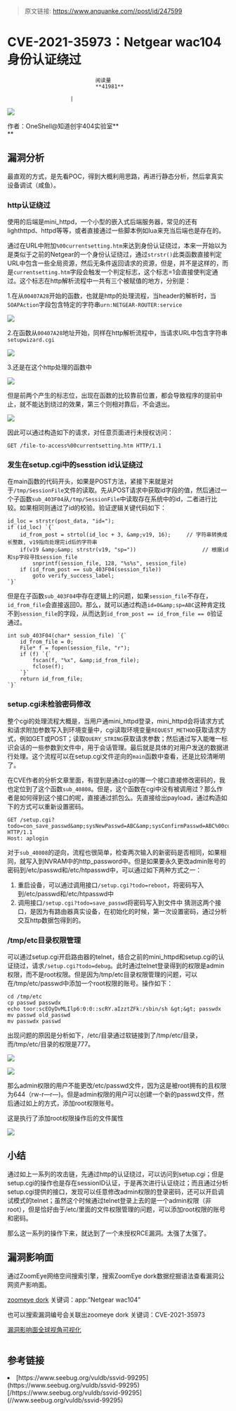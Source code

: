 > 原文链接: https://www.anquanke.com//post/id/247599 


# CVE-2021-35973：Netgear wac104 身份认证绕过


                                阅读量   
                                **41981**
                            
                        |
                        
                                                                                    



[![](https://p3.ssl.qhimg.com/t01df2fc7b083362b36.jpg)](https://p3.ssl.qhimg.com/t01df2fc7b083362b36.jpg)



作者：OneShell@知道创宇404实验室**<br>**

## 漏洞分析

最直观的方式，是先看POC，得到大概利用思路，再进行静态分析，然后拿真实设备调试（咸鱼）。

### <a class="reference-link" name="http%E8%AE%A4%E8%AF%81%E7%BB%95%E8%BF%87"></a>http认证绕过

使用的后端是mini_httpd，一个小型的嵌入式后端服务器，常见的还有lighthttpd、httpd等等，或者直接通过一些脚本例如lua来充当后端也是存在的。

通过在URL中附加`%00currentsetting.htm`来达到身份认证绕过，本来一开始以为是类似于之前的Netgear的一个身份认证绕过，通过`strstr()`此类函数直接判定URL中包含一些全局资源，然后无条件返回请求的资源，但是，并不是这样的，而是`currentsetting.htm`字段会触发一个判定标志，这个标志=1会直接使判定通过。这个标志在http解析流程中一共有三个被赋值的地方，分别是：

1.在从`00407A28`开始的函数，也就是http的处理流程，当header的解析时，当`SOAPAction`字段包含特定的字符串`urn:NETGEAR-ROUTER:service`

[![](https://p5.ssl.qhimg.com/t01614b4110a5d6a689.png)](https://p5.ssl.qhimg.com/t01614b4110a5d6a689.png)

2.在函数从`00407A28`地址开始，同样在http解析流程中，当请求URL中包含字符串`setupwizard.cgi`

[![](https://p0.ssl.qhimg.com/t01b80f9fd2a08232b5.png)](https://p0.ssl.qhimg.com/t01b80f9fd2a08232b5.png)

3.还是在这个http处理的函数中

[![](https://p5.ssl.qhimg.com/t0111b318471d57c355.png)](https://p5.ssl.qhimg.com/t0111b318471d57c355.png)

但是前两个产生的标志位，出现在函数的比较靠前位置，都会导致程序的提前中止，就不能达到绕过的效果，第三个则相对靠后，不会退出。

[![](https://p1.ssl.qhimg.com/t0189190b366f6a885c.png)](https://p1.ssl.qhimg.com/t0189190b366f6a885c.png)

因此可以通过构造如下的请求，对任意页面进行未授权访问：

```
GET /file-to-access%00currentsetting.htm HTTP/1.1
```

### <a class="reference-link" name="%E5%8F%91%E7%94%9F%E5%9C%A8setup.cgi%E4%B8%AD%E7%9A%84sesstion%20id%E8%AE%A4%E8%AF%81%E7%BB%95%E8%BF%87"></a>发生在setup.cgi中的sesstion id认证绕过

在main函数的代码开头，如果是POST方法，紧接下来就是对于`/tmp/SessionFile`文件的读取。先从POST请求中获取id字段的值，然后通过一个子函数`sub_403F04`从`/tmp/SessionFile`中读取存在系统中的id，二者进行比较。如果相同则通过了id的校验。验证逻辑关键代码如下：

```
id_loc = strstr(post_data, "id=");
if (id_loc) `{`
    id_from_post = strtol(id_loc + 3, &amp;v19, 16);     // 字符串转换成长整数, v19指向处理完id后的字符串
    if(v19 &amp;&amp; strstr(v19, "sp="))                     // 根据id和sp字段寻找session_file
        snprintf(session_file, 128, "%s%s", session_file)
    if (id_from_post == sub_403F04(session_file))
        goto verify_success_label;
`}`
```

但是在子函数`sub_403F04`中存在逻辑上的问题，如果`session_file`不存在，`id_from_file`会直接返回0。那么，就可以通过构造`id=0&amp;sp=ABC`这种肯定找不到`session_file`的字段，从而达到`id_from_post == id_from_file == 0`验证通过。

```
int sub_403F04(char* session_file) `{`
    id_from_file = 0;
    File* f = fopen(session_file, "r");
    if (f) `{`
        fscan(f, "%x", &amp;id_from_file);
        fclose(f);
    `}`
    return id_from_file;
`}`
```

### <a class="reference-link" name="setup.cgi%E6%9C%AA%E6%A3%80%E9%AA%8C%E5%AF%86%E7%A0%81%E4%BF%AE%E6%94%B9"></a>setup.cgi未检验密码修改

整个cgi的处理流程大概是，当用户通mini_httpd登录，mini_httpd会将请求方式和请求附加参数写入到环境变量中，cgi读取环境变量`REQUEST_METHOD`获取请求方式，例如GET或POST；读取`QUERY_STRING`获取请求参数；然后通过写入能唯一标识会话的一些参数到文件中，用于会话管理。最后就是具体的对用户发送的数据进行处理。这个流程可以在setup.cgi文件逆向的`main`函数中查看，还是比较清晰明了。

在CVE作者的分析文章里面，有提到是通过cgi的哪一个接口直接修改密码的，我也定位到了这个函数`sub_40808`。但是，这个函数在cgi中没有被调用过？那么作者是如何得到这个接口的呢，直接通过抓包么。先直接给出payload，通过构造如下的方式可以重新设置密码。

```
GET /setup.cgi?todo=con_save_passwd&amp;sysNewPasswd=ABC&amp;sysConfirmPasswd=ABC%00currentsetting.htm HTTP/1.1
Host: aplogin
```

对于`sub_40808`的逆向，流程也很简单，检查两次输入的新密码是否相同，如果相同，就写入到NVRAM中的http_password中。但是如果要永久更改admin账号的密码到/etc/passwd和/etc/htpasswd中，可以通过如下两种方式之一：
1. 重启设备，可以通过调用接口`/setup.cgi?todo=reboot`，将密码写入到/etc/passwd和/etc/htpasswd中
1. 调用接口`/setup.cgi?todo=save_passwd`将密码写入到文件中
猜测这两个接口，是因为有路由器真实设备，在初始化的时候，第一次设置密码，通过分析交互http数据包得到的。

### <a class="reference-link" name="/tmp/etc%E7%9B%AE%E5%BD%95%E6%9D%83%E9%99%90%E7%AE%A1%E7%90%86"></a>/tmp/etc目录权限管理

可以通过setup.cgi开启路由器的telnet，结合之前的mini_httpd和setup.cgi的认证绕过，请求`/setup.cgi?todo=debug`。此时通过telnet登录得到的权限是admin权限，而不是root权限。但是因为/tmp/etc目录权限管理的问题，可以在/tmp/etc/passwd中添加一个root权限的账号。操作如下：

```
cd /tmp/etc
cp passwd passwdx
echo toor:scEOyDvMLIlp6:0:0::scRY.aIzztZFk:/sbin/sh &gt;&gt; passwdx
mv passwd old_passwd
mv passwdx passwd
```

出现问题的原因是分析如下，/etc/目录通过软链接到了/tmp/etc/目录，而/tmp/etc/目录的权限是777。

[![](https://p4.ssl.qhimg.com/t0161dea847100c65c1.png)](https://p4.ssl.qhimg.com/t0161dea847100c65c1.png)

[![](https://p0.ssl.qhimg.com/t01c05950cfca24b4d8.png)](https://p0.ssl.qhimg.com/t01c05950cfca24b4d8.png)

那么admin权限的用户不能更改/etc/passwd文件，因为这是被root拥有的且权限为644（rw-r—r—)。但是admin权限的用户可以创建一个新的passwd文件，然后通过如上的方式，添加root权限账号。

这是执行了添加root权限操作后的文件属性

[![](https://p3.ssl.qhimg.com/t0131977fdbedb0aebd.png)](https://p3.ssl.qhimg.com/t0131977fdbedb0aebd.png)



## 小结

通过如上一系列的攻击链，先通过http的认证绕过，可以访问到setup.cgi；但是setup.cgi的操作也是存在sessionID认证，于是再次进行认证绕过；而且通过分析setup.cgi提供的接口，发现可以任意修改admin权限的登录密码，还可以开启调试模式的telnet；虽然这个时候通过telnet登录上去的是一个admin权限（非root），但是恰好由于/etc/里面的文件权限管理的问题，可以添加root权限的账号和密码。

那么这一系列的操作下来，就达到了一个未授权RCE漏洞。太强了太强了。



## 漏洞影响面

通过ZoomEye网络空间搜索引擎，搜索ZoomEye dork数据挖掘语法查看漏洞公网资产影响面。

[zoomeye dork](https://www.zoomeye.org/searchResult?q=app%3A%22Netgear%20wac104%22) 关键词：app:”Netgear wac104”

也可以搜索漏洞编号会关联出zoomeye dork 关键词：CVE-2021-35973

[漏洞影响面全球视角可视化](https://www.zoomeye.org/globalmap/app%3A%22Netgear%20wac104%22/all/0)

[![](data:image/png;base64,iVBORw0KGgoAAAANSUhEUgAAAAEAAAABCAYAAAAfFcSJAAAAAXNSR0IArs4c6QAAAARnQU1BAACxjwv8YQUAAAAJcEhZcwAADsQAAA7EAZUrDhsAAAANSURBVBhXYzh8+PB/AAffA0nNPuCLAAAAAElFTkSuQmCC)](https://images.seebug.org/content/images/2021/07/120e692a-dfe4-4a78-b839-4e848a8ec27e.png-w331s)

## 参考链接
<li>
[https://www.seebug.org/vuldb/ssvid-99295](https://www.seebug.org/vuldb/ssvid-99295)[/https://www.seebug.org/vuldb/ssvid-99295](//www.seebug.org/vuldb/ssvid-99295)
</li>